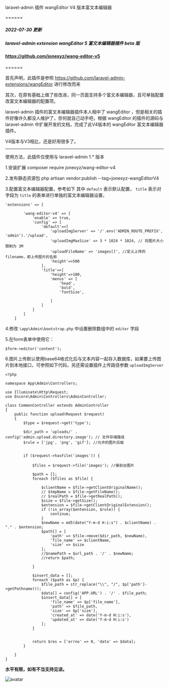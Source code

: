 laravel-admin 插件 wangEditor V4 版本富文本编辑器

======

##### 2022-07-30 更新

##### laravel-admin extension  wangEditor 5 富文本编辑器插件  beta 版

#### https://github.com/jonexyz/wang-editor-v5

======

首先声明，此插件是参照 https://github.com/laravel-admin-extensions/wangEditor 进行修改而来

其次，在原有基础上做了些改进，同一页面支持多个富文本编辑器，且可单独配置改富文本编辑器的配置项。

laravel-admin 插件的富文本编辑器插件本人相中了 wangEditor ，但是相关的插件好像许久都没人维护了，奈何就自己动手吧，根据 wangEditor 的插件的源码与 laravel-admin 中扩展开发的文档，完成了此V4版本的 wangEditor 富文本编辑器插件。

V4版本与V3相比，还是好用很多了。

---
使用方法，此插件仅使用与 laravel-admin 1.* 版本

1.安装扩展
composer require jonexyz/wang-editor-v4

2.发布静态资源包
php artisan vendor:publish --tag=jonexyz-wangEditorV4

3.配置富文本编辑器配置，参考如下
其中 `default` 表示默认配置，
`title` 表示对字段为 `title` 的表单进行单独的富文本编辑器设置，


```
'extensions' => [

        'wang-editor-v4' => [
            'enable' => true,
            'config' => [
                'default'=>[
                    'uploadImgServer' => '/'.env('ADMIN_ROUTE_PREFIX', 'admin').'/upload',
                    'uploadImgMaxSize' => 3 * 1024 * 1024, // 将图片大小限制为 3M
                    'uploadFileName' => 'images[]', //定义上传的filename，即上传图片的名称
                    'height'=>500
                ],
                'title'=>[
                    'height'=>100,
                    'menus' => [
                        'head',
                        'bold',
                        'fontSize',

                    ]
                ]
            ]
        ]
    ]
```
4.修改 `\app\Admin\bootstrap.php` 中设置删除数组中的 `editor` 字段

5.在form表单中使用它：
```
$form->editor('content');
```
   
6.图片上传默认使用base64格式化后与文本内容一起存入数据库，如果要上传图片到本地接口，可参照如下代码，另还需设置插件上传路径参数 `uploadImgServer`
```
<?php

namespace App\Admin\Controllers;

use Illuminate\Http\Request;
use Encore\Admin\Controllers\AdminController;

class CommonController extends AdminController
{
    public function upload(Request $request)
    {
        $type = $request->get('type');

        $dir_path = 'uploads/' . config('admin.upload.directory.image'); // 文件存储路径
        $rule = ['jpg', 'png', 'gif']; //允许的图片后缀


        if ($request->hasFile('images')) {

            $files = $request->file('images'); //接前台图片

            $path = [];
            foreach ($files as $file) {

                $clientName = $file->getClientOriginalName();
                // $tmpName = $file->getFileName();
                // $realPath = $file->getRealPath();
                $size = $file->getSize();
                $entension = $file->getClientOriginalExtension();
                if (!in_array($entension, $rule)) {
                    continue;
                }
                $newName = md5(date("Y-m-d H:i:s") . $clientName) . "." . $entension;
                $path[] = [
                    'path' => $file->move($dir_path, $newName),
                    'file_name' => $clientName,
                    'size' => $size
                ];
                //$namePath = $url_path . '/' . $newName;
                //return $path;

            }

            $insert_data = [];
            foreach ($path as $p) {
                $file_path = str_replace("\\", "/", $p['path']->getPathname());
                $data[] = config('APP.URL') . '/' . $file_path;
                $insert_data[] = [
                    'file_name' => $p['file_name'],
                    'path' => $file_path,
                    'size' => $p['size'],
                    'created_at' => date('Y-m-d H:i:s'),
                    'updated_at' => date('Y-m-d H:i:s')
                ];
            }


            return $res = ['errno' => 0, 'data' => $data];
        }

    }
}

```
**水平有限，如有不当支持见谅。**

![avatar](https://tva1.sinaimg.cn/large/b6559090gy1gskhbb3m7ij21gb0o3dgy.jpg)
